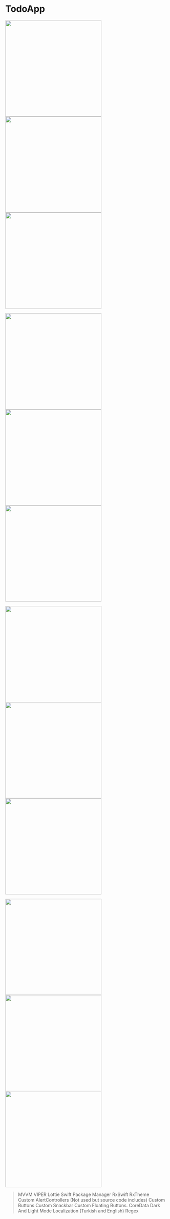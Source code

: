# TodoApp
<p>
 <img src="https://user-images.githubusercontent.com/49749125/152654745-1fc2d517-9e62-4ae2-a1d7-84dd0aba374b.gif" width="300">
  
  <img src="https://user-images.githubusercontent.com/49749125/152654753-ebcdc11f-f63f-4313-af08-a5703970cd10.gif" width="300">
  
  <img src="https://user-images.githubusercontent.com/49749125/152654754-200161db-2f13-4069-9190-9dc521e69cef.gif" width="300">
</p>
<p> 
   <img src="https://user-images.githubusercontent.com/49749125/152654755-4a6beca6-13c5-498d-8ac0-ec7be609e3d2.gif" width="300">
  
  <img src="https://user-images.githubusercontent.com/49749125/152654757-c2a81491-4fa6-416f-86e6-72a92f3b6eb3.gif" width="300">
  
  <img src="https://user-images.githubusercontent.com/49749125/152654759-e1634172-d686-4841-aeb5-ac46b6c3b31f.gif" width="300">
</p>
<p>
  
   <img src="https://user-images.githubusercontent.com/49749125/152654761-68cc5a38-bbe2-459e-8ff5-d333ae3f791b.gif" width="300">
  
  <img src="https://user-images.githubusercontent.com/49749125/152654764-b7399c76-1ee1-4ca5-886a-86c8a26cd0a6.gif" width="300">
  
  <img src="https://user-images.githubusercontent.com/49749125/152654766-ac7a1c5d-e47c-4da0-bbea-c4d10633db7a.gif" width="300">
</p>
<p> 
  
   <img src="https://user-images.githubusercontent.com/49749125/152654770-7a93ab47-3e67-493a-b7c8-c5fdded73ee1.gif" width="300">
  
  <img src="https://user-images.githubusercontent.com/49749125/152654771-b796d2be-ea9e-4faa-9c7b-cabda36d47cc.gif" width="300">
  
  <img src="https://user-images.githubusercontent.com/49749125/152654772-139008ec-8676-4f6d-8119-52d17b506f62.gif" width="300">
</p>


> MVVM
> VIPER
> Lottie
> Swift Package Manager
> RxSwift
> RxTheme
> Custom AlertControllers (Not used but source code includes)
> Custom Buttons
> Custom Snackbar
> Custom Floating Buttons.
> CoreData
> Dark And Light Mode 
> Localization (Turkish and English)
> Regex
